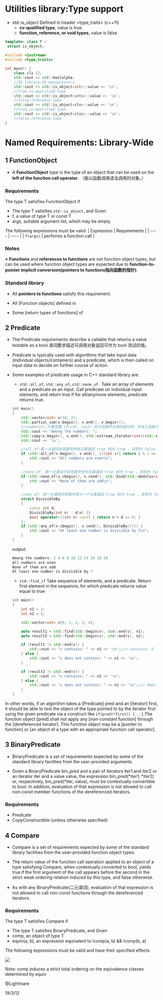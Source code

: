 # Utilities library:Type support

- std::is_object
Defined in header <type_traits> (c++11)
    - **cv-qualified type**, value is true. 
    - **function, reference, or void types**, value is false.
```cpp
template< class T >
 struct is_object;
```
```cpp
#include <iostream>
#include <type_traits>
 
int main() {
    class cls {};
    std::cout << std::boolalpha;
    //IO library:IO manipulators 
    std::cout << std::is_object<int>::value << '\n';
    //true,cv-qualified type
    std::cout << std::is_object<int&>::value << '\n';
    //false,reference type
    std::cout << std::is_object<cls>::value << '\n';
    //true,cv-qualified type
    std::cout << std::is_object<cls&>::value << '\n';
    //false,reference type
}
```
# Named Requirements: Library-Wide

## 1 FunctionObject 
- A **FunctionObject** type is the type of an object that can be used on the **left of the function call operator**. （能以函数调用语法调用的对象。）

### Requirements 
The type T satisfies FunctionObject if
- The type T satisfies ```std::is_object```, and
Given
- f, a value of type T or const T
- args, suitable argument list, which may be empty

The following expressions must be valid:
|   Expression   |  Requirements    |
| ---- | ---- |
|   ```f(args)```   | performs a function call     |

### Notes
※ **Functions** and **references to functions** are not function object types, but can be used where function object types are expected due to  **function-to-pointer implicit conversion(pointers to functions指向函数的指针)**.

### Standard library
- All **pointers to functions** satisfy this requirement.

- All [Function objects] defined in <functional>
- Some [return types of functions] of <functional>

## 2 Predicate
- The Predicate requirements describe a callable that returns a value testable as a bool.谓词要求描述可调用对象返回可作为 bool 测试的值。 

- Predicate is typically used with algorithms that take input data (individual objects/containers) and a predicate, which is then called on input data to decide on further course of action. 
- Some examples of predicate usage in C++ standard library are:

    - ```std::all_of```, ```std::any_of```, ```std::none_of ``` 
    Take an array of elements and a predicate as an input. Call predicate on individual input elements, and return true if for all/any/none elements, predicate returns true.
    ```cpp
    int main()
    {
        std::vector<int> v(10, 2);
        std::partial_sum(v.begin(), v.end(), v.begin());
        //<numeric>,计算范围 [first, last) 的子范围中元素的部分和，并写入到始于 d_first 的范围。默认版本用 operator+ ，第二版本用给定的二元函数 op 对元素求和.
        std::cout << "Among the numbers: ";
        std::copy(v.begin(), v.end(), std::ostream_iterator<int>(std::cout, " "));
        std::cout << '\n';
    
        //all_of:若一元谓词对范围中所有元素返回 true 则为 true ，否则为 false 。若范围为空则返回 true 。
        if (std::all_of(v.begin(), v.end(), [](int i){ return i % 2 == 0; })) {
            std::cout << "All numbers are even\n";
        }
        
        //none_of: 若一元谓词不对范围中任何元素返回 true 则为 true ，否则为 false 。若范围为空则返回 true 。
        if (std::none_of(v.cbegin(), v.cend(), std::bind(std::modulus<int>(),                  std::placeholders::_1, 2))) {
            std::cout << "None of them are odd\n";
        }
        
        //any_of: 若一元谓词对范围中至少一个元素返回 true 则为 true ，否则为 false 。若范围为空则返回 false 。
        struct DivisibleBy
        {
            const int d;
            DivisibleBy(int n) : d(n) {}
            bool operator()(int n) const { return n % d == 0; }
        };    
        if (std::any_of(v.cbegin(), v.cend(), DivisibleBy(7))) {
            std::cout << "At least one number is divisible by 7\n";
        }
    }
    ```
    output:
    ```cpp
    Among the numbers: 2 4 6 8 10 12 14 16 18 20 
    All numbers are even
    None of them are odd
    At least one number is divisible by 7
    ```
    - ```std::find_if``` 
    Take sequence of elements, and a predicate. 
    Return first element in the sequence, for which predicate returns value equal to true
    ```cpp
    int main()
    {
        int n1 = 3;
        int n2 = 5;
    
        std::vector<int> v{0, 1, 2, 3, 4};
    
        auto result1 = std::find(std::begin(v), std::end(v), n1);
        auto result2 = std::find(std::begin(v), std::end(v), n2);
    
        if (result1 != std::end(v)) {
            std::cout << "v contains: " << n1 << '\n';//v contains: 3
        } else {
            std::cout << "v does not contain: " << n1 << '\n';
        }
    
        if (result2 != std::end(v)) {
            std::cout << "v contains: " << n2 << '\n';
        } else {
            std::cout << "v does not contain: " << n2 << '\n';//v does not contain: 5
        }
    }
    ```

In other words, if an algorithm takes a [Predicate] pred and an [iterator] first, it should be able to test the object of the type pointed to by the iterator first using the given predicate via a construct like ```if(pred(*first)) {...}```.The function object [pred] shall not apply any [non-constant function] through the [dereferenced iterator]. This function object may be a [pointer to function] or [an object of a type with an appropriate function call operator]. 

## 3 BinaryPredicate
- BinaryPredicate is a set of requirements expected by some of the standard library facilities from the user-provided arguments.

- Given a BinaryPredicate bin_pred and a pair of iterators iter1 and iter2 or an iterator iter and a value value, the expression bin_pred(*iter1, *iter2) or, respectively, bin_pred(*iter, value), must be contextually convertible to bool.
In addition, evaluation of that expression is not allowed to call non-const member functions of the dereferenced iterators.
### Requirements
- Predicate
- CopyConstructible (unless otherwise specified)

## 4 Compare

- Compare is a set of requirements expected by some of the standard library facilities from the user-provided function object types.

- The return value of the function call operation applied to an object of a type satisfying Compare, when contextually converted to bool, yields true if the first argument of the call appears before the second in the strict weak ordering relation induced by this type, and false otherwise.

- As with any BinaryPredicate(二元谓词), evaluation of that expression is not allowed to call non-const functions through the dereferenced iterators.

### Requirements
The type T satisfies Compare if
- The type T satisfies BinaryPredicate, and
Given
- comp, an object of type T
- equiv(a, b), an expression equivalent to !comp(a, b) && !comp(b, a)

The following expressions must be valid and have their specified effects

![](C:\Users\Administrator\Desktop\捕获.JPG)

Note: comp induces a strict total ordering on the equivalence classes determined by equiv



@Lightmare

19/3/12